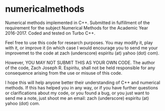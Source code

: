 # numericalmethods
Numerical methods implemented in C++. Submitted in fulfillment of the requirement for the subject Numerical Methods for the Academic Year 2016-2017. Coded and tested on Turbo C++.

Feel free to use this code for research purposes. You may modify it, play with it, or improve it (in which case I would encourage you to send me your improvemet to the code at zach (underscore) espiritu (at) yahoo (dot) com).

However, YOU MAY NOT SUBMIT THIS AS YOUR OWN CODE. The author of the code, Zach Joseph R. Espiritu, shall not be held responsible for any consequence arising from the use or misuse of this code. 

I hope this will help anyone better their understanding of C++ and numerical methods. If this has helped you in any way, or if you have further questions or clarifications about my code, or you found a bug, or you just want to send me a note, just shoot me an email: zach (underscore) espiritu (at) yahoo (dot) com.
